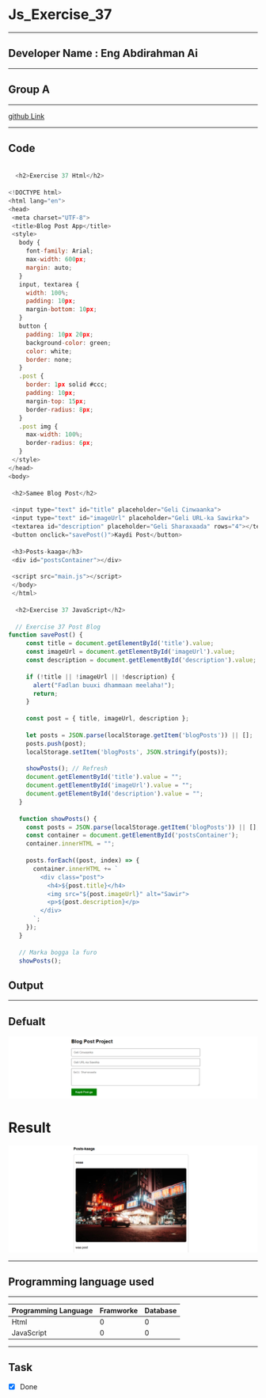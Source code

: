 
 # Js_Exercise_37
 
 ***
 
 ## Developer Name : Eng Abdirahman Ai
 
 ***
 
 ## Group A
 
 ***
 [github Link](https://github.com/engai2025/All-js)
 
 ***
 
 ## Code
 
 ~~~ Javascript
 
   <h2>Exercise 37 Html</h2>
 
<!DOCTYPE html>
<html lang="en">
<head>
  <meta charset="UTF-8">
  <title>Blog Post App</title>
  <style>
    body {
      font-family: Arial;
      max-width: 600px;
      margin: auto;
    }
    input, textarea {
      width: 100%;
      padding: 10px;
      margin-bottom: 10px;
    }
    button {
      padding: 10px 20px;
      background-color: green;
      color: white;
      border: none;
    }
    .post {
      border: 1px solid #ccc;
      padding: 10px;
      margin-top: 15px;
      border-radius: 8px;
    }
    .post img {
      max-width: 100%;
      border-radius: 6px;
    }
  </style>
</head>
<body>

  <h2>Samee Blog Post</h2>

  <input type="text" id="title" placeholder="Geli Cinwaanka">
  <input type="text" id="imageUrl" placeholder="Geli URL-ka Sawirka">
  <textarea id="description" placeholder="Geli Sharaxaada" rows="4"></textarea>
  <button onclick="savePost()">Kaydi Post</button>

  <h3>Posts-kaaga</h3>
  <div id="postsContainer"></div>

  <script src="main.js"></script>
  </body>
  </html>

   <h2>Exercise 37 JavaScript</h2>
 
   // Exercise 37 Post Blog
 function savePost() {
      const title = document.getElementById('title').value;
      const imageUrl = document.getElementById('imageUrl').value;
      const description = document.getElementById('description').value;

      if (!title || !imageUrl || !description) {
        alert("Fadlan buuxi dhammaan meelaha!");
        return;
      }

      const post = { title, imageUrl, description };

      let posts = JSON.parse(localStorage.getItem('blogPosts')) || [];
      posts.push(post);
      localStorage.setItem('blogPosts', JSON.stringify(posts));

      showPosts(); // Refresh
      document.getElementById('title').value = "";
      document.getElementById('imageUrl').value = "";
      document.getElementById('description').value = "";
    }

    function showPosts() {
      const posts = JSON.parse(localStorage.getItem('blogPosts')) || [];
      const container = document.getElementById('postsContainer');
      container.innerHTML = "";

      posts.forEach((post, index) => {
        container.innerHTML += `
          <div class="post">
            <h4>${post.title}</h4>
            <img src="${post.imageUrl}" alt="Sawir">
            <p>${post.description}</p>
          </div>
        `;
      });
    }

    // Marka bogga la furo
    showPosts();
 ~~~
 
 
  
 
 ## Output
 
 ***
 ## Defualt
 ![Output The Code](../37-Exercise/Assets/Capture1.PNG)

 #  Result
 ![Output The Code](../37-Exercise/Assets/Capture2.PNG)
 
 
 
 
 
 ***
 
  
 
 ## Programming language used
 
 ***
 
 |Programming Language |Framworke | Database
 |:-------------------|:----------|:--------
 |Html                |0          |0
 |JavaScript          |0          |0
 
 ***
 
 ## Task
 
 - [x] Done
 